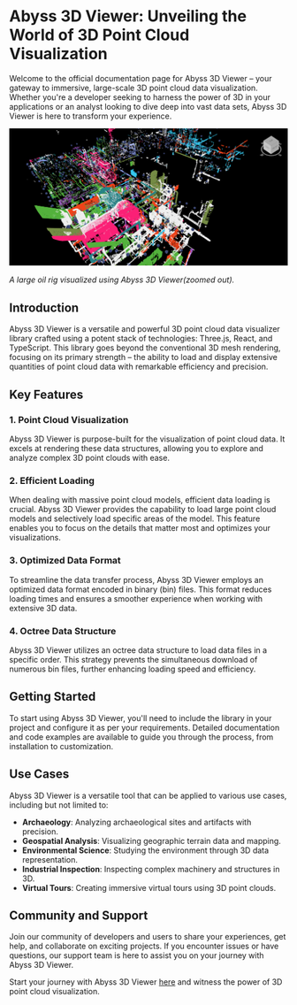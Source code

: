 # Abyss 3D Viewer: Unveiling the World of 3D Point Cloud Visualization

Welcome to the official documentation page for Abyss 3D Viewer – your gateway to immersive, large-scale 3D point cloud data visualization. Whether you're a developer seeking to harness the power of 3D in your applications or an analyst looking to dive deep into vast data sets, Abyss 3D Viewer is here to transform your experience.

![abyss fabric](/assets/oil-rig-point-cloud.png)

_A large oil rig visualized using Abyss 3D Viewer(zoomed out)._

## Introduction

Abyss 3D Viewer is a versatile and powerful 3D point cloud data visualizer library crafted using a potent stack of technologies: Three.js, React, and TypeScript. This library goes beyond the conventional 3D mesh rendering, focusing on its primary strength – the ability to load and display extensive quantities of point cloud data with remarkable efficiency and precision.

## Key Features

### 1. Point Cloud Visualization

Abyss 3D Viewer is purpose-built for the visualization of point cloud data. It excels at rendering these data structures, allowing you to explore and analyze complex 3D point clouds with ease.

### 2. Efficient Loading

When dealing with massive point cloud models, efficient data loading is crucial. Abyss 3D Viewer provides the capability to load large point cloud models and selectively load specific areas of the model. This feature enables you to focus on the details that matter most and optimizes your visualizations.

### 3. Optimized Data Format

To streamline the data transfer process, Abyss 3D Viewer employs an optimized data format encoded in binary (bin) files. This format reduces loading times and ensures a smoother experience when working with extensive 3D data.

### 4. Octree Data Structure

Abyss 3D Viewer utilizes an octree data structure to load data files in a specific order. This strategy prevents the simultaneous download of numerous bin files, further enhancing loading speed and efficiency.

## Getting Started

To start using Abyss 3D Viewer, you'll need to include the library in your project and configure it as per your requirements. Detailed documentation and code examples are available to guide you through the process, from installation to customization.

## Use Cases

Abyss 3D Viewer is a versatile tool that can be applied to various use cases, including but not limited to:

- **Archaeology**: Analyzing archaeological sites and artifacts with precision.
- **Geospatial Analysis**: Visualizing geographic terrain data and mapping.
- **Environmental Science**: Studying the environment through 3D data representation.
- **Industrial Inspection**: Inspecting complex machinery and structures in 3D.
- **Virtual Tours**: Creating immersive virtual tours using 3D point clouds.

## Community and Support

Join our community of developers and users to share your experiences, get help, and collaborate on exciting projects. If you encounter issues or have questions, our support team is here to assist you on your journey with Abyss 3D Viewer.

Start your journey with Abyss 3D Viewer [here](/guide/getting-started.md) and witness the power of 3D point cloud visualization.
